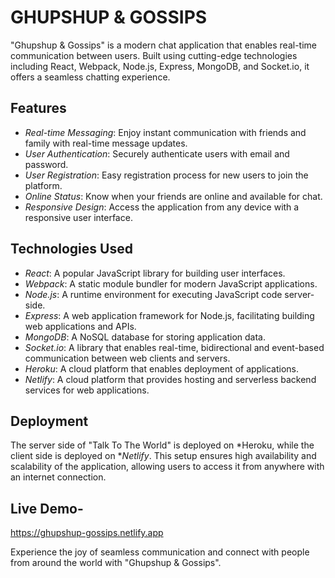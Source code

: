 # GHUPSHUP & GOSSIPS
"Ghupshup & Gossips" is a modern chat application that enables real-time communication between users. Built using cutting-edge technologies including React, Webpack, Node.js, Express, MongoDB, and Socket.io, it offers a seamless chatting experience.

## Features

- *Real-time Messaging*: Enjoy instant communication with friends and family with real-time message updates.
- *User Authentication*: Securely authenticate users with email and password.
- *User Registration*: Easy registration process for new users to join the platform.
- *Online Status*: Know when your friends are online and available for chat.
- *Responsive Design*: Access the application from any device with a responsive user interface.

## Technologies Used

- *React*: A popular JavaScript library for building user interfaces.
- *Webpack*: A static module bundler for modern JavaScript applications.
- *Node.js*: A runtime environment for executing JavaScript code server-side.
- *Express*: A web application framework for Node.js, facilitating building web applications and APIs.
- *MongoDB*: A NoSQL database for storing application data.
- *Socket.io*: A library that enables real-time, bidirectional and event-based communication between web clients and servers.
- *Heroku*: A cloud platform that enables deployment of applications.
- *Netlify*: A cloud platform that provides hosting and serverless backend services for web applications.

## Deployment

The server side of "Talk To The World" is deployed on *Heroku, while the client side is deployed on **Netlify*. This setup ensures high availability and scalability of the application, allowing users to access it from anywhere with an internet connection.

## Live Demo-
https://ghupshup-gossips.netlify.app

Experience the joy of seamless communication and connect with people from around the world with "Ghupshup & Gossips".
